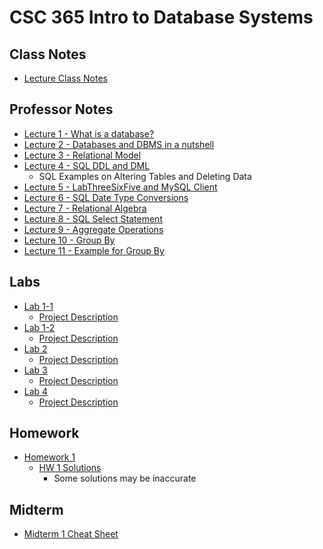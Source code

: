 # CSC 365 Intro to Database Systems

## Class Notes
- [Lecture Class Notes](./notes/lecture_notes.pdf)

## Professor Notes

- [Lecture 1 - What is a database?](./prof-notes/a-What-is-a-database.pdf)
- [Lecture 2 - Databases and DBMS in a nutshell](./prof-notes/b-Databases-DBMS.pdf)
- [Lecture 3 - Relational Model](./prof-notes/c-RelationalDataModel.pdf)
- [Lecture 4 - SQL DDL and DML](./prof-notes/d-SQLDDLDML.pdf)
    - SQL Examples on Altering Tables and Deleting Data
- [Lecture 5 - LabThreeSixFive and MySQL Client](./prof-notes/e-LabThreeSixFiveMySQL.pdf)
- [Lecture 6 - SQL Date Type Conversions](./prof-notes/f-SQLDateType.pdf)
- [Lecture 7 - Relational Algebra](./prof-notes/g-RelationalAlgebra.pdf)
- [Lecture 8 - SQL Select Statement](./prof-notes/h-SQLStatement.pdf)
- [Lecture 9 - Aggregate Operations](./prof-notes/i-SQLStatement2.pdf)
- [Lecture 10 - Group By](./prof-notes/j-SQLStatement3.pdf)
- [Lecture 11 - Example for Group By](./prof-notes/k-SQLStatement4.pdf)

## Labs

- [Lab 1-1](./labs/lab1/Lab1-1.ipynb)
    - [Project Description](./labs/lab1/lab1-1.pdf)
- [Lab 1-2](./labs/lab1/Lab1-2.ipynb)
    - [Project Description](./labs/lab1/lab1-2.pdf)
- [Lab 2]()
    - [Project Description](./labs/lab2/lab2.pdf)
- [Lab 3]()
    - [Project Description](./labs/lab3/lab3.pdf)
- [Lab 4]()
    - [Project Description](./labs/lab4/lab4.pdf)

## Homework
- [Homework 1](./homework/hw1/hw1.pdf)
    - [HW 1 Solutions](./homework/hw1/hw1_soln.pdf)
        - Some solutions may be inaccurate

## Midterm
- [Midterm 1 Cheat Sheet](./midterm/midterm1/midterm1_cheatsheet.pdf)